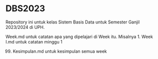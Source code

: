 # DBS2023

Repository ini untuk kelas Sistem Basis Data untuk Semester Ganjil 2023/2024 di UPH.

Week.md untuk catatan apa yang dipelajari di Week itu. Misalnya 1. Week I.md untuk catatan minggu 1

99. Kesimpulan.md untuk kesimpulan semua week

